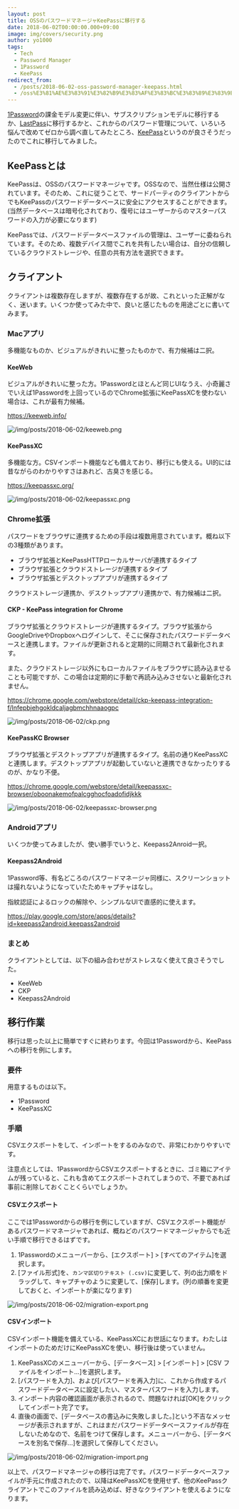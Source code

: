 ```yaml
---
layout: post
title: OSSのパスワードマネージャKeePassに移行する
date: 2018-06-02T00:00:00.000+09:00
image: img/covers/security.png
author: yo1000
tags:
  - Tech
  - Password Manager
  - 1Password
  - KeePass
redirect_from:
  - /posts/2018-06-02-oss-password-manager-keepass.html
  - /oss%E3%81%AE%E3%83%91%E3%82%B9%E3%83%AF%E3%83%BC%E3%83%89%E3%83%9E%E3%83%8D%E3%83%BC%E3%82%B8%E3%83%A3-kee-pass%E3%81%AB%E7%A7%BB%E8%A1%8C%E3%81%99%E3%82%8B
---
```


[1Password](https://1password.com/)の課金モデル変更に伴い、サブスクリプションモデルに移行するか、[LastPass](https://www.lastpass.com/ja)に移行するかと、これからのパスワード管理について、いろいろ悩んで改めてゼロから調べ直してみたところ、[KeePass](https://keepass.info/)というのが良さそうだったのでこれに移行してみました。


## KeePassとは
KeePassは、OSSのパスワードマネージャです。OSSなので、当然仕様は公開されています。そのため、これに従うことで、サードパーティのクライアントからでもKeePassのパスワードデータベースに安全にアクセスすることができます。(当然データベースは暗号化されており、復号にはユーザーからのマスターパスワードの入力が必要になります)

KeePassでは、パスワードデータベースファイルの管理は、ユーザーに委ねられています。そのため、複数デバイス間でこれを共有したい場合は、自分の信頼しているクラウドストレージや、任意の共有方法を選択できます。


## クライアント
クライアントは複数存在しますが、複数存在するが故、これといった正解がなく、迷います。いくつか使ってみた中で、良いと感じたものを用途ごとに書いてみます。


### Macアプリ
多機能なものか、ビジュアルがきれいに整ったものかで、有力候補は二択。


#### KeeWeb
ビジュアルがきれいに整った方。1Passwordとほとんど同じUIなうえ、小奇麗さでいえば1Passwordを上回っているのでChrome拡張にKeePassXCを使わない場合は、これが最有力候補。

https://keeweb.info/

![/img/posts/2018-06-02/keeweb.png](/img/posts/2018-06-02/keeweb.png)


#### KeePassXC
多機能な方。CSVインポート機能なども備えており、移行にも使える。UI的には昔ながらのわかりやすさはあれど、古臭さを感じる。

https://keepassxc.org/

![/img/posts/2018-06-02/keepassxc.png](/img/posts/2018-06-02/keepassxc.png)


### Chrome拡張
パスワードをブラウザに連携するための手段は複数用意されています。概ね以下の3種類があります。

- ブラウザ拡張とKeePassHTTPローカルサーバが連携するタイプ
- ブラウザ拡張とクラウドストレージが連携するタイプ
- ブラウザ拡張とデスクトップアプリが連携するタイプ

クラウドストレージ連携か、デスクトップアプリ連携かで、有力候補は二択。


#### CKP - KeePass integration for Chrome
ブラウザ拡張とクラウドストレージが連携するタイプ。ブラウザ拡張からGoogleDriveやDropboxへログインして、そこに保存されたパスワードデータベースと連携します。ファイルが更新されると定期的に同期されて最新化されます。

また、クラウドストレージ以外にもローカルファイルをブラウザに読み込ませることも可能ですが、この場合は定期的に手動で再読み込みさせないと最新化されません。

https://chrome.google.com/webstore/detail/ckp-keepass-integration-f/lnfepbjehgokldcaljagbmchhnaaogpc

![/img/posts/2018-06-02/ckp.png](/img/posts/2018-06-02/ckp.png)


#### KeePassKC Browser
ブラウザ拡張とデスクトップアプリが連携するタイプ。名前の通りKeePassXCと連携します。デスクトップアプリが起動していないと連携できなかったりするのが、かなり不便。

https://chrome.google.com/webstore/detail/keepassxc-browser/oboonakemofpalcgghocfoadofidjkkk

![/img/posts/2018-06-02/keepassxc-browser.png](/img/posts/2018-06-02/keepassxc-browser.png)


### Androidアプリ
いくつか使ってみましたが、使い勝手でいうと、Keepass2Anroid一択。


#### Keepass2Android
1Password等、有名どころのパスワードマネージャ同様に、スクリーンショットは撮れないようになっていたためキャプチャはなし。

指紋認証によるロックの解除や、シンプルなUIで直感的に使えます。

https://play.google.com/store/apps/details?id=keepass2android.keepass2android


### まとめ
クライアントとしては、以下の組み合わせがストレスなく使えて良さそうでした。

- KeeWeb
- CKP
- Keepass2Android


## 移行作業
移行は思った以上に簡単ですぐに終わります。今回は1Passwordから、KeePassへの移行を例にします。


### 要件
用意するものは以下。

- 1Password
- KeePassXC


### 手順
CSVエクスポートをして、インポートをするのみなので、非常にわかりやすいです。

注意点としては、1PasswordからCSVエクスポートするときに、ゴミ箱にアイテムが残っていると、これも含めてエクスポートされてしまうので、不要であれば事前に削除しておくことくらいでしょうか。


#### CSVエクスポート
ここでは1Passwordからの移行を例にしていますが、CSVエクスポート機能があるパスワードマネージャであれば、概ねどのパスワードマネージャからでも近い手順で移行できるはずです。

1. 1Passwordのメニューバーから、[エクスポート] > [すべてのアイテム]を選択します。
2. [ファイル形式]を、`カンマ区切りテキスト (.csv)`に変更して、列の出力順をドラッグして、キャプチャのように変更して、[保存]します。(列の順番を変更しておくと、インポートが楽になります)

![/img/posts/2018-06-02/migration-export.png](/img/posts/2018-06-02/migration-export.png)


#### CSVインポート
CSVインポート機能を備えている、KeePassXCにお世話になります。わたしはインポートのためだけにKeePassXCを使い、移行後は使っていません。

1. KeePassXCのメニューバーから、[データベース] > [インポート] > [CSV ファイルをインポート...]を選択します。
2. [パスワードを入力]、および[パスワードを再入力]に、これから作成するパスワードデータベースに設定したい、マスターパスワードを入力します。
3. インポート内容の確認画面が表示されるので、問題なければ[OK]をクリックしてインポート完了です。
4. 直後の画面で、[データベースの書込みに失敗しました。]という不吉なメッセージが表示されますが、これはまだパスワードデータベースファイルが存在しないためなので、名前をつけて保存します。メニューバーから、[データベースを別名で保存...]を選択して保存してください。

![/img/posts/2018-06-02/migration-import.png](/img/posts/2018-06-02/migration-import.png)


以上で、パスワードマネージャの移行は完了です。パスワードデータベースファイルが手元に作成されたので、以降はKeePassXCを使用せず、他のKeePassクライアントでこのファイルを読み込めば、好きなクライアントを使えるようになります。

